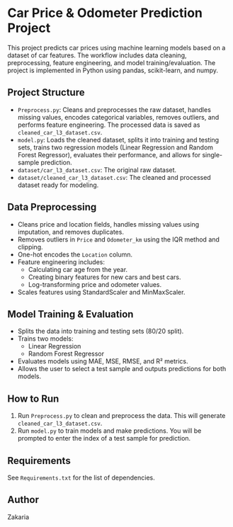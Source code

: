 # Car Price & Odometer Prediction Project

This project predicts car prices using machine learning models based on a dataset of car features. The workflow includes data cleaning, preprocessing, feature engineering, and model training/evaluation. The project is implemented in Python using pandas, scikit-learn, and numpy.

## Project Structure

- `Preprocess.py`: Cleans and preprocesses the raw dataset, handles missing values, encodes categorical variables, removes outliers, and performs feature engineering. The processed data is saved as `cleaned_car_l3_dataset.csv`.
- `model.py`: Loads the cleaned dataset, splits it into training and testing sets, trains two regression models (Linear Regression and Random Forest Regressor), evaluates their performance, and allows for single-sample prediction.
- `dataset/car_l3_dataset.csv`: The original raw dataset.
- `dataset/cleaned_car_l3_dataset.csv`: The cleaned and processed dataset ready for modeling.

## Data Preprocessing

- Cleans price and location fields, handles missing values using imputation, and removes duplicates.
- Removes outliers in `Price` and `Odometer_km` using the IQR method and clipping.
- One-hot encodes the `Location` column.
- Feature engineering includes:
  - Calculating car age from the year.
  - Creating binary features for new cars and best cars.
  - Log-transforming price and odometer values.
- Scales features using StandardScaler and MinMaxScaler.

## Model Training & Evaluation

- Splits the data into training and testing sets (80/20 split).
- Trains two models:
  - Linear Regression
  - Random Forest Regressor
- Evaluates models using MAE, MSE, RMSE, and R² metrics.
- Allows the user to select a test sample and outputs predictions for both models.

## How to Run

1. Run `Preprocess.py` to clean and preprocess the data. This will generate `cleaned_car_l3_dataset.csv`.
2. Run `model.py` to train models and make predictions. You will be prompted to enter the index of a test sample for prediction.

## Requirements

See `Requirements.txt` for the list of dependencies.

## Author

Zakaria
